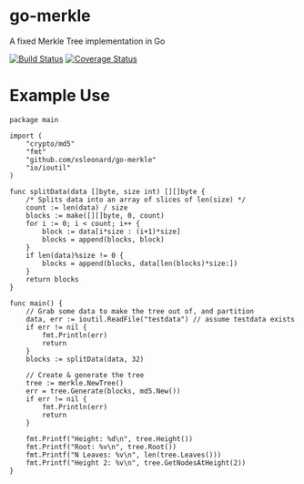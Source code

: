 go-merkle
=========

A fixed Merkle Tree implementation in Go

[![Build Status](https://travis-ci.com/xsleonard/go-merkle.svg?branch=master)](https://travis-ci.com/xsleonard/go-merkle)
[![Coverage Status](https://coveralls.io/repos/xsleonard/go-merkle/badge.png?branch=master)](https://coveralls.io/r/xsleonard/go-merkle?branch=master)

Example Use
===========

```
package main

import (
    "crypto/md5"
    "fmt"
    "github.com/xsleonard/go-merkle"
    "io/ioutil"
)

func splitData(data []byte, size int) [][]byte {
    /* Splits data into an array of slices of len(size) */
    count := len(data) / size
    blocks := make([][]byte, 0, count)
    for i := 0; i < count; i++ {
        block := data[i*size : (i+1)*size]
        blocks = append(blocks, block)
    }
    if len(data)%size != 0 {
        blocks = append(blocks, data[len(blocks)*size:])
    }
    return blocks
}

func main() {
    // Grab some data to make the tree out of, and partition
    data, err := ioutil.ReadFile("testdata") // assume testdata exists
    if err != nil {
        fmt.Println(err)
        return
    }
    blocks := splitData(data, 32)

    // Create & generate the tree
    tree := merkle.NewTree()
    err = tree.Generate(blocks, md5.New())
    if err != nil {
        fmt.Println(err)
        return
    }

    fmt.Printf("Height: %d\n", tree.Height())
    fmt.Printf("Root: %v\n", tree.Root())
    fmt.Printf("N Leaves: %v\n", len(tree.Leaves()))
    fmt.Printf("Height 2: %v\n", tree.GetNodesAtHeight(2))
}

```
